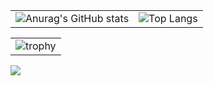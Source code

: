 | | |
------------- | -------------
![Anurag's GitHub stats](https://github-readme-stats.vercel.app/api?username=MertCelik0&show_icons=true&theme=radical)  | ![Top Langs](https://github-readme-stats.vercel.app/api/top-langs/?username=MertCelik0&theme=radical)


| | 
| - | 
| ![trophy](https://github-profile-trophy.vercel.app/?username=MertCelik0&theme=radical) |

![](https://komarev.com/ghpvc/?username=MertCelik0&style=for-the-badge)
